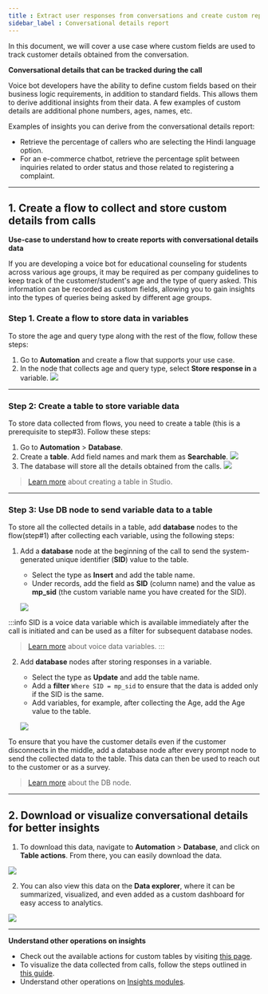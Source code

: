 ```yaml
---
title : Extract user responses from conversations and create custom reports
sidebar_label : Conversational details report
---
```


In this document, we will cover a use case where custom fields are used to track customer details obtained from the conversation.


**Conversational details that can be tracked during the call**

Voice bot developers have the ability to define custom fields based on their business logic requirements, in addition to standard fields. This allows them to derive additional insights from their data. A few examples of custom details are additional phone numbers, ages, names, etc.

Examples of insights you can derive from the conversational details report: 
- Retrieve the percentage of callers who are selecting the Hindi language option.
- For an e-commerce chatbot, retrieve the percentage split between inquiries related to order status and those related to registering a complaint.


-----

## 1. Create a flow to collect and store custom details from calls

**Use-case to understand how to create reports with conversational details data**

If you are developing a voice bot for educational counseling for students across various age groups, it may be required as per company guidelines to keep track of the customer/student's age and the type of query asked. This information can be recorded as custom fields, allowing you to gain insights into the types of queries being asked by different age groups.


### Step 1. Create a flow to store data in variables 

To store the age and query type along with the rest of the flow, follow these steps:

1. Go to **Automation** and create a flow that supports your use case.
2. In the node that collects age and query type, select **Store response in** a variable.
    ![](https://i.imgur.com/qyw4l5R.png)

--------


### Step 2: Create a table to store variable data

To store data collected from flows, you need to create a table (this is a prerequisite to step#3). Follow these steps:

1. Go to **Automation** > **Database**.
2. Create a **table**. Add field names and mark them as **Searchable**.
    ![](https://hackmd.io/_uploads/HyhZ1toVh.png)
3. The database will store all the details obtained from the calls.
    ![](https://hackmd.io/_uploads/SkG2Bus4h.png)

> [Learn more](https://docs.yellow.ai/docs/platform_concepts/studio/database#-1-create-table) about creating a table in Studio.

------

### Step 3: Use DB node to send variable data to a table

To store all the collected details in a table, add **database** nodes to the flow(step#1) after collecting each variable, using the following steps:

1. Add a **database** node at the beginning of the call to send the system-generated unique identifier (**SID**) value to the table.
    * Select the type as **Insert** and add the table name.
    * Under records, add the field as **SID** (column name) and the value as **mp_sid** (the custom variable name you have created for the SID).

    ![](https://hackmd.io/_uploads/B1P3_uoE3.png)

:::info
SID is a voice data variable which is available immediately after the call is initiated and can be used as a filter for subsequent database nodes.
> [Learn more](https://docs.yellow.ai/docs/cookbooks/voice-as-channel/reporting/variables) about voice data variables. 
:::

2. Add **database** nodes after storing responses in a variable.
    * Select the type as **Update** and add the table name.
    * Add a **filter** `Where SID = mp_sid` to ensure that the data is added only if the SID is the same.
    * Add variables, for example, after collecting the Age, add the Age value to the table.

    ![](https://hackmd.io/_uploads/BJw0qOs43.png)

To ensure that you have the customer details even if the customer disconnects in the middle, add a database node after every prompt node to send the collected data to the table. This data can then be used to reach out to the customer or as a survey.

> [Learn more](https://docs.yellow.ai/docs/platform_concepts/studio/build/nodes/action-nodes#23-database) about the DB node.


-----------------






## 2. Download or visualize conversational details for better insights

1. To download this data, navigate to **Automation** > **Database**, and click on **Table actions**. From there, you can easily download the data.

![](https://i.imgur.com/ZCrHFs2.png)


2. You can also view this data on the **Data explorer**, where it can be summarized, visualized, and even added as a custom dashboard for easy access to analytics.

![](https://i.imgur.com/Xyig1o0.png)

---------

**Understand other operations on insights**

- Check out the available actions for custom tables by visiting [this page](https://docs.yellow.ai/docs/platform_concepts/growth/dataexplorer/customtables).    
- To visualize the data collected from calls, follow the steps outlined in [this guide](https://docs.yellow.ai/docs/cookbooks/voice-as-channel/reporting/cdr).
- Understand other operations on [Insights modules](https://docs.yellow.ai/docs/platform_concepts/growth/introductiontoinsights). 

